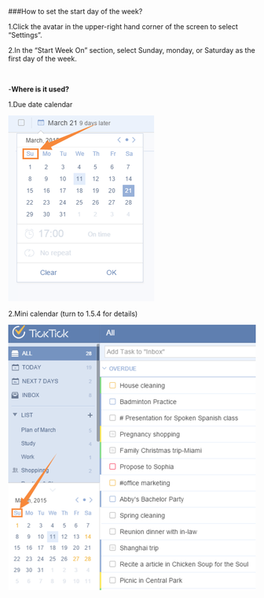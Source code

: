 ###How to set the start day of the week?

1.Click the avatar in the upper-right hand corner of the screen to select “Settings”.

2.In the “Start Week On” section, select Sunday, monday, or Saturday as the first day of the week.

<br />

-**Where is it used?**

1.Due date calendar  

![](../images/C1.png)

2.Mini calendar (turn to 1.5.4 for details) 

![](../images/miniC.png)

<br />

